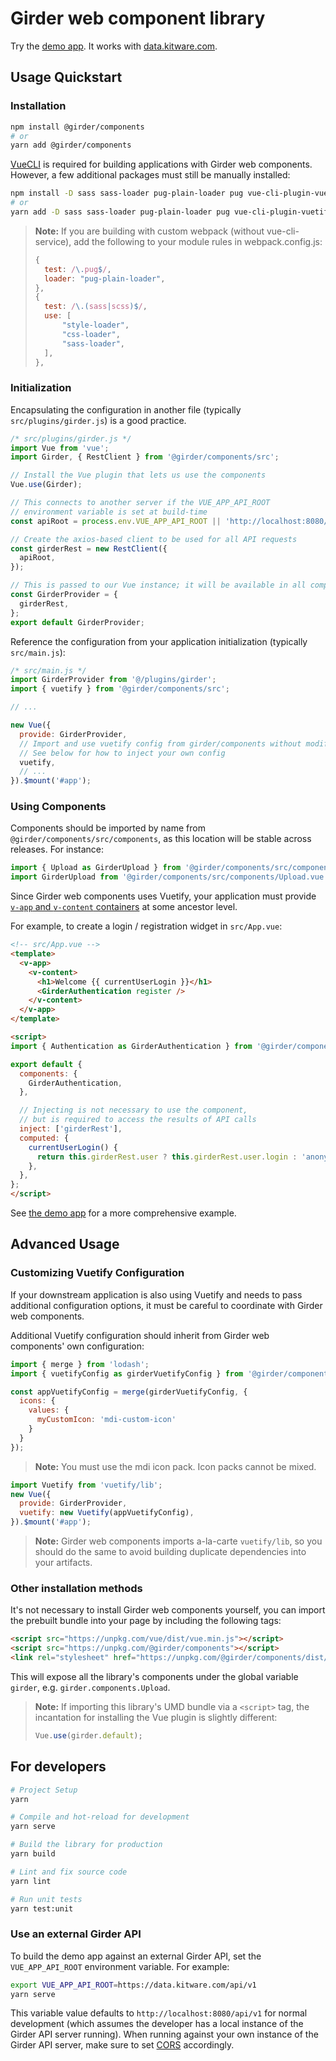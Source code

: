 # Girder web component library

Try the [demo app](https://gwc.girder.org/).
It works with [data.kitware.com](https://data.kitware.com/).

## Usage Quickstart

### Installation

```bash
npm install @girder/components
# or
yarn add @girder/components
```

[VueCLI](https://cli.vuejs.org/) is required for building applications with Girder web components.
However, a few additional packages must still be manually installed:

```bash
npm install -D sass sass-loader pug-plain-loader pug vue-cli-plugin-vuetify vuetify-loader
# or
yarn add -D sass sass-loader pug-plain-loader pug vue-cli-plugin-vuetify vuetify-loader
```

> **Note:** If you are building with custom webpack (without vue-cli-service),
> add the following to your module rules in webpack.config.js:
>
> ```javascript
> {
>   test: /\.pug$/,
>   loader: "pug-plain-loader",
> },
> {
>   test: /\.(sass|scss)$/,
>   use: [
>       "style-loader",
>       "css-loader",
>       "sass-loader",
>   ],
> },
> ```

### Initialization

Encapsulating the configuration in another file (typically `src/plugins/girder.js`) is a good practice.

```javascript
/* src/plugins/girder.js */
import Vue from 'vue';
import Girder, { RestClient } from '@girder/components/src';

// Install the Vue plugin that lets us use the components
Vue.use(Girder);

// This connects to another server if the VUE_APP_API_ROOT
// environment variable is set at build-time
const apiRoot = process.env.VUE_APP_API_ROOT || 'http://localhost:8080/api/v1';

// Create the axios-based client to be used for all API requests
const girderRest = new RestClient({
  apiRoot,
});

// This is passed to our Vue instance; it will be available in all components
const GirderProvider = {
  girderRest,
};
export default GirderProvider;
```

Reference the configuration from your application initialization (typically `src/main.js`):

```javascript
/* src/main.js */
import GirderProvider from '@/plugins/girder';
import { vuetify } from '@girder/components/src';

// ...

new Vue({
  provide: GirderProvider,
  // Import and use vuetify config from girder/components without modification
  // See below for how to inject your own config
  vuetify,
  // ...
}).$mount('#app');
```

### Using Components

Components should be imported by name from `@girder/components/src/components`, as this location will be stable across releases.
For instance:

```javascript
import { Upload as GirderUpload } from '@girder/components/src/components';  // Good
import GirderUpload from '@girder/components/src/components/Upload.vue'; // Unsafe -- may move in future
```

Since Girder web components uses Vuetify, your application must provide
[`v-app` and `v-content` containers](https://vuetifyjs.com/en/framework/default-markup#all-about-app)
at some ancestor level.

For example, to create a login / registration widget in `src/App.vue`:

```html
<!-- src/App.vue -->
<template>
  <v-app>
    <v-content>
      <h1>Welcome {{ currentUserLogin }}</h1>
      <GirderAuthentication register />
    </v-content>
  </v-app>
</template>

<script>
import { Authentication as GirderAuthentication } from '@girder/components/src/components';

export default {
  components: {
    GirderAuthentication,
  },

  // Injecting is not necessary to use the component,
  // but is required to access the results of API calls
  inject: ['girderRest'],
  computed: {
    currentUserLogin() {
      return this.girderRest.user ? this.girderRest.user.login : 'anonymous';
    },
  },
};
</script>
```

See [the demo app](demo/App.vue) for a more comprehensive example.

## Advanced Usage

### Customizing Vuetify Configuration

If your downstream application is also using Vuetify and needs to pass additional configuration
options, it must be careful to coordinate with Girder web components.

Additional Vuetify configuration should inherit from Girder web components' own configuration:

```javascript
import { merge } from 'lodash';
import { vuetifyConfig as girderVuetifyConfig } from '@girder/components/src/utils';

const appVuetifyConfig = merge(girderVuetifyConfig, {
  icons: {
    values: {
      myCustomIcon: 'mdi-custom-icon'
    }
  }
});
```

> **Note:** You must use the mdi icon pack. Icon packs cannot be mixed.

```javascript
import Vuetify from 'vuetify/lib';
new Vue({
  provide: GirderProvider,
  vuetify: new Vuetify(appVuetifyConfig),
}).$mount('#app');
```

> **Note:** Girder web components imports a-la-carte `vuetify/lib`, so you should
> do the same to avoid building duplicate dependencies into your artifacts.

### Other installation methods

It's not necessary to install Girder web components yourself, you can import the prebuilt bundle
into your page by including the following tags:

```html
<script src="https://unpkg.com/vue/dist/vue.min.js"></script>
<script src="https://unpkg.com/@girder/components"></script>
<link rel="stylesheet" href="https://unpkg.com/@girder/components/dist/girder.css">
```

This will expose all the library's components under the global variable `girder`, e.g.
`girder.components.Upload`.

> **Note:** If importing this library's UMD bundle via a ``<script>`` tag, the incantation for
> installing the Vue plugin is slightly different:
>
> ```javascript
> Vue.use(girder.default);
> ```

## For developers

```bash
# Project Setup
yarn

# Compile and hot-reload for development
yarn serve

# Build the library for production
yarn build

# Lint and fix source code
yarn lint

# Run unit tests
yarn test:unit
```

### Use an external Girder API

To build the demo app against an external Girder API, set the
`VUE_APP_API_ROOT` environment variable. For example:

```bash
export VUE_APP_API_ROOT=https://data.kitware.com/api/v1
yarn serve
```

This variable value defaults to `http://localhost:8080/api/v1` for
normal development (which assumes the developer has a local instance of
the Girder API server running).
When running against your own instance of the Girder API server,
make sure to set [CORS](https://girder.readthedocs.io/en/stable/security.html#cors-cross-origin-resource-sharing) accordingly.
